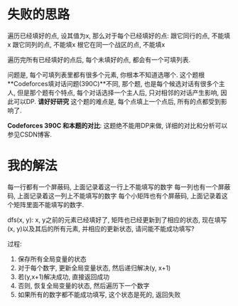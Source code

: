 # 失败的思路

遍历已经填好的点, 设其值为x, 那么对于每个已经填好的点: 
	跟它同行的点, 不能填x
	跟它同列的点, 不能填x
	根它在同一个战区的点, 不能填x

遍历完所有已经填好的点后, 每个未填好的点, 都会有一个可填列表.

问题是, 每个可填列表里都有很多个元素, 你根本不知道选哪个.
这个题根**Codeforces填对话问题(390C)**不同, 那个题, 也是每个候选对话有很多个主人, 
但是那个题有个特点, 每个对话选择一个主人后, 只对相邻的对话产生影响, 因此可以DP. **请好好研究**
这个题的难点是, 每个点填上一个点后, 所有的点都受到影响了.

**Codeforces 390C 和本题的对比**: 这题绝不能用DP来做, 详细的对比和分析可以参见CSDN博客.

# 我的解法

每一行都有一个屏蔽码, 上面记录着这一行上不能填写的数字
每一列也有一个屏蔽码, 上面记录着这一列上不能填写的数字
每个小矩阵也有个屏蔽码, 上面记录着这个矩阵里面不能填写的数字.

dfs(x, y):
	x, y之前的元素已经填好了, 矩阵也已经更新到了相应的状态,
	现在填写(x, y)以及其后的所有元素, 并相应的更新状态, 
	请问能不能成功填写?

过程:

1. 保存所有全局变量的状态
2. 对于每个数字, 更新全局变量状态, 然后递归解决(y, x+1)
3. 若(y,x+1)解决成功, 直接返回成功
4. 否则, 恢复全局变量的状态, 然后遍历下一个数字
5. 如果所有的数字都不能成功填写, 这个状态是死的, 返回失败
	

		
			

		

